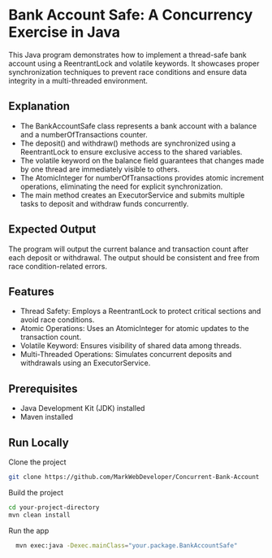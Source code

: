 
# Bank Account Safe: A Concurrency Exercise in Java

This Java program demonstrates how to implement a thread-safe bank account using a ReentrantLock and volatile keywords. It showcases proper synchronization techniques to prevent race conditions and ensure data integrity in a multi-threaded environment.


## Explanation

- The BankAccountSafe class represents a bank account with a balance and a numberOfTransactions counter.
- The deposit() and withdraw() methods are synchronized using a ReentrantLock to ensure exclusive access to the shared variables.
- The volatile keyword on the balance field guarantees that changes made by one thread are immediately visible to others.
- The AtomicInteger for numberOfTransactions provides atomic increment operations, eliminating the need for explicit synchronization.
- The main method creates an ExecutorService and submits multiple tasks to deposit and withdraw funds concurrently.
## Expected Output

The program will output the current balance and transaction count after each deposit or withdrawal. The output should be consistent and free from race condition-related errors.
## Features

- Thread Safety: Employs a ReentrantLock to protect critical sections and avoid race conditions.
- Atomic Operations: Uses an AtomicInteger for atomic updates to the transaction count.
- Volatile Keyword: Ensures visibility of shared data among threads.
- Multi-Threaded Operations: Simulates concurrent deposits and withdrawals using an ExecutorService.


## Prerequisites

- Java Development Kit (JDK) installed
- Maven installed
## Run Locally

Clone the project

```bash
git clone https://github.com/MarkWebDeveloper/Concurrent-Bank-Account
```

Build the project

```bash
cd your-project-directory
mvn clean install
```

Run the app

```bash
  mvn exec:java -Dexec.mainClass="your.package.BankAccountSafe"
```

